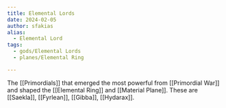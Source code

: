 ```yaml
---
title: Elemental Lords
date: 2024-02-05
author: sfakias
alias:
  - Elemental Lord
tags:
  - gods/Elemental Lords
  - planes/Elemental Ring

---
```


The [[Primordials]] that emerged the most powerful from [[Primordial War]] and shaped the [[Elemental Ring]] and [[Material Plane]]. These are [[Saekla]], [[Fyrlean]], [[Gibba]], [[Hydarax]].
